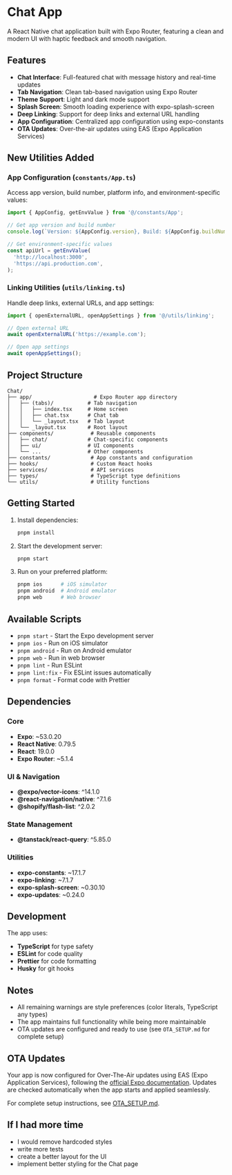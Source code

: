 # Chat App

A React Native chat application built with Expo Router, featuring a clean and modern UI with haptic feedback and smooth navigation.

## Features

- **Chat Interface**: Full-featured chat with message history and real-time updates
- **Tab Navigation**: Clean tab-based navigation using Expo Router
- **Theme Support**: Light and dark mode support
- **Splash Screen**: Smooth loading experience with expo-splash-screen
- **Deep Linking**: Support for deep links and external URL handling
- **App Configuration**: Centralized app configuration using expo-constants
- **OTA Updates**: Over-the-air updates using EAS (Expo Application Services)

## New Utilities Added

### App Configuration (`constants/App.ts`)

Access app version, build number, platform info, and environment-specific values:

```typescript
import { AppConfig, getEnvValue } from '@/constants/App';

// Get app version and build number
console.log(`Version: ${AppConfig.version}, Build: ${AppConfig.buildNumber}`);

// Get environment-specific values
const apiUrl = getEnvValue(
  'http://localhost:3000',
  'https://api.production.com',
);
```

### Linking Utilities (`utils/linking.ts`)

Handle deep links, external URLs, and app settings:

```typescript
import { openExternalURL, openAppSettings } from '@/utils/linking';

// Open external URL
await openExternalURL('https://example.com');

// Open app settings
await openAppSettings();
```

## Project Structure

```
Chat/
├── app/                    # Expo Router app directory
│   ├── (tabs)/           # Tab navigation
│   │   ├── index.tsx     # Home screen
│   │   ├── chat.tsx      # Chat tab
│   │   └── _layout.tsx   # Tab layout
│   └── _layout.tsx       # Root layout
├── components/            # Reusable components
│   ├── chat/             # Chat-specific components
│   ├── ui/               # UI components
│   └── ...               # Other components
├── constants/             # App constants and configuration
├── hooks/                 # Custom React hooks
├── services/              # API services
├── types/                 # TypeScript type definitions
└── utils/                 # Utility functions
```

## Getting Started

1. Install dependencies:

   ```bash
   pnpm install
   ```

2. Start the development server:

   ```bash
   pnpm start
   ```

3. Run on your preferred platform:
   ```bash
   pnpm ios      # iOS simulator
   pnpm android  # Android emulator
   pnpm web      # Web browser
   ```

## Available Scripts

- `pnpm start` - Start the Expo development server
- `pnpm ios` - Run on iOS simulator
- `pnpm android` - Run on Android emulator
- `pnpm web` - Run in web browser
- `pnpm lint` - Run ESLint
- `pnpm lint:fix` - Fix ESLint issues automatically
- `pnpm format` - Format code with Prettier

## Dependencies

### Core

- **Expo**: ~53.0.20
- **React Native**: 0.79.5
- **React**: 19.0.0
- **Expo Router**: ~5.1.4

### UI & Navigation

- **@expo/vector-icons**: ^14.1.0
- **@react-navigation/native**: ^7.1.6
- **@shopify/flash-list**: ^2.0.2

### State Management

- **@tanstack/react-query**: ^5.85.0

### Utilities

- **expo-constants**: ~17.1.7
- **expo-linking**: ~7.1.7
- **expo-splash-screen**: ~0.30.10
- **expo-updates**: ~0.24.0

## Development

The app uses:

- **TypeScript** for type safety
- **ESLint** for code quality
- **Prettier** for code formatting
- **Husky** for git hooks

## Notes

- All remaining warnings are style preferences (color literals, TypeScript any types)
- The app maintains full functionality while being more maintainable
- OTA updates are configured and ready to use (see `OTA_SETUP.md` for complete setup)

## OTA Updates

Your app is now configured for Over-The-Air updates using EAS (Expo Application Services), following the [official Expo documentation](https://docs.expo.dev/deploy/send-over-the-air-updates/#get-started). Updates are checked automatically when the app starts and applied seamlessly.

For complete setup instructions, see [OTA_SETUP.md](./OTA_SETUP.md).

## If I had more time

- I would remove hardcoded styles
- write more tests
- create a better layout for the UI
- implement better styling for the Chat page
